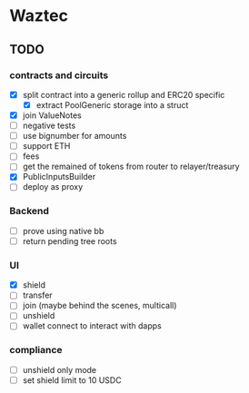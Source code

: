 # Waztec

## TODO

### contracts and circuits

- [x] split contract into a generic rollup and ERC20 specific
  - [x] extract PoolGeneric storage into a struct
- [x] join ValueNotes
- [ ] negative tests
- [ ] use bignumber for amounts
- [ ] support ETH
- [ ] fees
- [ ] get the remained of tokens from router to relayer/treasury
- [x] PublicInputsBuilder
- [ ] deploy as proxy

### Backend

- [ ] prove using native bb
- [ ] return pending tree roots

### UI

- [x] shield
- [ ] transfer
- [ ] join (maybe behind the scenes, multicall)
- [ ] unshield
- [ ] wallet connect to interact with dapps

### compliance

- [ ] unshield only mode
- [ ] set shield limit to 10 USDC
